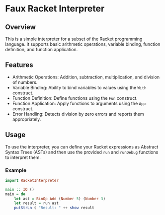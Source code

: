 # Faux Racket Interpreter

## Overview

This is a simple interpreter for a subset of the Racket programming language. It supports basic arithmetic operations, variable binding, function definition, and function application.

## Features

- Arithmetic Operations: Addition, subtraction, multiplication, and division of numbers.
- Variable Binding: Ability to bind variables to values using the `With` construct.
- Function Definition: Define functions using the `Fun` construct.
- Function Application: Apply functions to arguments using the `App` construct.
- Error Handling: Detects division by zero errors and reports them appropriately.

## Usage

To use the interpreter, you can define your Racket expressions as Abstract Syntax Trees (ASTs) and then use the provided `run` and `runDebug` functions to interpret them.

### Example

```haskell
import RacketInterpreter

main :: IO ()
main = do
    let ast = BinOp Add (Number 5) (Number 3)
    let result = run ast
    putStrLn $ "Result: " ++ show result
```
